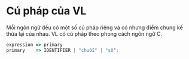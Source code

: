 # Cú pháp của VL
Mỗi ngôn ngữ đều có một số cú pháp riêng và có nhưng điểm chung kế thừa lại của nhau.
VL có cú pháp theo phong cách ngôn ngữ C.

```js
expression => primary
primary    => IDENTIFIER | "chuỗi" | "số";
```
